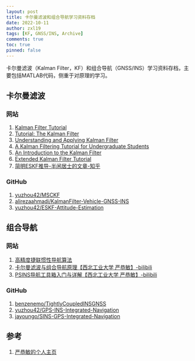 ```yaml
---
layout: post
title: 卡尔曼滤波和组合导航学习资料存档
date: 2022-10-11
author: zxl19
tags: [KF, GNSS/INS, Archive]
comments: true
toc: true
pinned: false
---
```


卡尔曼滤波（Kalman Filter，KF）和组合导航（GNSS/INS）学习资料存档，主要包括MATLAB代码，侧重于对原理的学习。

<!-- more -->

## 卡尔曼滤波

### 网站

1. [Kalman Filter Tutorial](https://www.kalmanfilter.net/default.aspx)
2. [Tutorial: The Kalman Filter](https://web.mit.edu/kirtley/kirtley/binlustuff/literature/control/Kalman%20filter.pdf)
3. [Understanding and Applying Kalman Filter](https://www.cs.cmu.edu/~motionplanning/papers/sbp_papers/kalman/kleeman_understanding_kalman.pdf)
4. [A Kalman Filtering Tutorial for Undergraduate Students](https://aircconline.com/ijcses/V8N1/8117ijcses01.pdf)
5. [An Introduction to the Kalman Filter](https://www.cs.unc.edu/~welch/media/pdf/kalman_intro.pdf)
6. [Extended Kalman Filter Tutorial](https://homes.cs.washington.edu/~todorov/courses/cseP590/readings/tutorialEKF.pdf)
7. [简明ESKF推导-半闲居士的文章-知乎](https://zhuanlan.zhihu.com/p/441182819)

### GitHub

1. [yuzhou42/MSCKF](https://github.com/yuzhou42/MSCKF)
2. [alirezaahmadi/KalmanFilter-Vehicle-GNSS-INS](https://github.com/alirezaahmadi/KalmanFilter-Vehicle-GNSS-INS)
3. [yuzhou42/ESKF-Attitude-Estimation](https://github.com/yuzhou42/ESKF-Attitude-Estimation)

## 组合导航

### 网站

1. [高精度捷联惯性导航算法](http://www.psins.org.cn)
2. [卡尔曼滤波与组合导航原理【西北工业大学 严恭敏】-bilibili](https://www.bilibili.com/video/BV11K411J7gp)
3. [PSINS导航工具箱入门与详解【西北工业大学 严恭敏】-bilibili](https://www.bilibili.com/video/BV1R54y1E7ut)

### GitHub

1. [benzenemo/TightlyCoupledINSGNSS](https://github.com/benzenemo/TightlyCoupledINSGNSS)
2. [yuzhou42/GPS-INS-Integrated-Navigation](https://github.com/yuzhou42/GPS-INS-Integrated-Navigation)
3. [jayoungo/SINS-GPS-Integrated-Navigation](https://github.com/jayoungo/SINS-GPS-Integrated-Navigation)

## 参考

1. [严恭敏的个人主页](https://teacher.nwpu.edu.cn/yangongmin.html)
